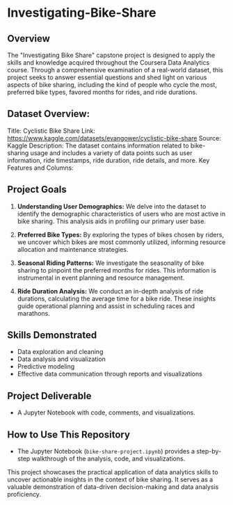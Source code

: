 # Investigating-Bike-Share

## Overview

The "Investigating Bike Share" capstone project is designed to apply the skills and knowledge acquired throughout the Coursera Data Analytics course. Through a comprehensive examination of a real-world dataset, this project seeks to answer essential questions and shed light on various aspects of bike sharing, including the kind of people who cycle the most, preferred bike types, favored months for rides, and ride durations.
## Dataset Overview:

Title: Cyclistic Bike Share
Link: https://www.kaggle.com/datasets/evangower/cyclistic-bike-share
Source: Kaggle
Description: The dataset contains information related to bike-sharing usage and includes a variety of data points such as user information, ride timestamps, ride duration, ride details, and more.
Key Features and Columns:

## Project Goals

1. **Understanding User Demographics:** We delve into the dataset to identify the demographic characteristics of users who are most active in bike sharing. This analysis aids in profiling our primary user base.

2. **Preferred Bike Types:** By exploring the types of bikes chosen by riders, we uncover which bikes are most commonly utilized, informing resource allocation and maintenance strategies.

3. **Seasonal Riding Patterns:** We investigate the seasonality of bike sharing to pinpoint the preferred months for rides. This information is instrumental in event planning and resource management.

4. **Ride Duration Analysis:** We conduct an in-depth analysis of ride durations, calculating the average time for a bike ride. These insights guide operational planning and assist in scheduling races and marathons.

## Skills Demonstrated

- Data exploration and cleaning
- Data analysis and visualization
- Predictive modeling
- Effective data communication through reports and visualizations

## Project Deliverable

- A Jupyter Notebook with code, comments, and visualizations.

## How to Use This Repository

- The Jupyter Notebook (`bike-share-project.ipynb`) provides a step-by-step walkthrough of the analysis, code, and visualizations.

This project showcases the practical application of data analytics skills to uncover actionable insights in the context of bike sharing. It serves as a valuable demonstration of data-driven decision-making and data analysis proficiency.
